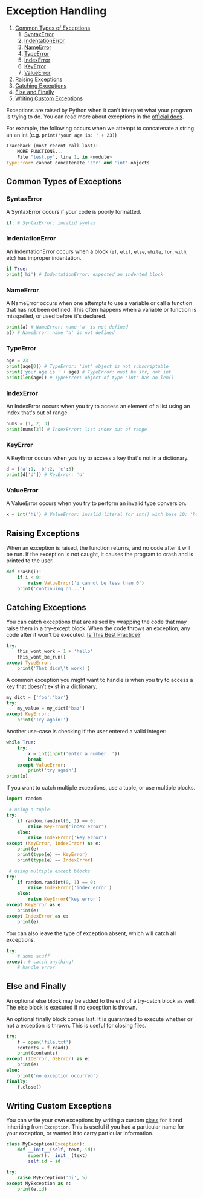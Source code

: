 # Exception Handling

1. [Common Types of Exceptions](#common-types-of-exceptions)
   1. [SyntaxError](#syntaxerror)
   2. [IndentationError](#indentationerror)
   3. [NameError](#nameerror)
   4. [TypeError](#typeerror)
   5. [IndexError](#indexerror)
   6. [KeyError](#keyerror)
   7. [ValueError](#valueerror)
2. [Raising Exceptions](#raising-exceptions)
3. [Catching Exceptions](#catching-exceptions)
4. [Else and Finally](#else-and-finally)
5. [Writing Custom Exceptions](#writing-custom-exceptions)

Exceptions are raised by Python when it can't interpret what your program is trying to do. You can read more about exceptions in the [official docs](https://docs.python.org/3.6/tutorial/errors.html).

For example, the following occurs when we attempt to concatenate a string an an int (e.g. `print('your age is: ' + 23)`)
```python
Traceback (most recent call last):
    MORE FUNCTIONS...
    File "test.py", line 1, in <module>
TypeError: cannot concatenate 'str' and 'int' objects
```

## Common Types of Exceptions


### SyntaxError

A SyntaxError occurs if your code is poorly formatted.

```python
if: # SyntaxError: invalid syntax
```

### IndentationError

An IndentationError occurs when a block (`if`, `elif`, `else`, `while`, `for`, `with`, etc) has improper indentation.

```python
if True:
print('hi') # IndentationError: expected an indented block
```

### NameError

A NameError occurs when one attempts to use a variable or call a function that has not been defined. This often happens when a variable or function is misspelled, or used before it's declared.

```python
print(a) # NameError: name 'a' is not defined
a() # NameError: name 'a' is not defined
```


### TypeError

```python
age = 23
print(age[0]) # TypeError: 'int' object is not subscriptable
print('your age is ' + age) # TypeError: must be str, not int
print(len(age)) # TypeError: object of type 'int' has no len()
```

### IndexError

An IndexError occurs when you try to access an element of a list using an index that's out of range.

```python
nums = [1, 2, 3]
print(nums[3]) # IndexError: list index out of range
```


### KeyError

A KeyError occurs when you try to access a key that's not in a dictionary.

```python
d = {'a':1, 'b':2, 'c':3}
print(d['d']) # KeyError: 'd'
```

### ValueError

A ValueError occurs when you try to perform an invalid type conversion.

```python
x = int('hi') # ValueError: invalid literal for int() with base 10: 'hi'
```

## Raising Exceptions

When an exception is raised, the function returns, and no code after it will be run. If the exception is not caught, it causes the program to crash and is printed to the user.

```python
def crash(i):
    if i < 0:
        raise ValueError('i cannot be less than 0')
    print('continuing on...')
```

## Catching Exceptions

You can catch exceptions that are raised by wrapping the code that may raise them in a try-except block. When the code throws an exception, any code after it won't be executed. [Is This Best Practice?](https://stackoverflow.com/questions/16138232/is-it-a-good-practice-to-use-try-except-else-in-python)

```python
try:
    this_wont_work = 1 + 'hello'
    this_wont_be_run()
except TypeError:
    print('That didn\'t work!')
```

A common exception you might want to handle is when you try to access a key that doesn’t exist in a dictionary.

```python
my_dict = {'foo':'bar'}
try:
    my_value = my_dict['baz']
except KeyError:
    print('Try again!')
```

Another use-case is checking if the user entered a valid integer:

```python
while True:
    try:
        x = int(input('enter a number: '))
        break
    except ValueError:
        print('try again')
print(x)
```

If you want to catch multiple exceptions, use a tuple, or use multiple blocks.

```python
import random

 # using a tuple
try:
    if random.randint(0, 1) == 0:
        raise KeyError('index error')
    else:
        raise IndexError('key error')
except (KeyError, IndexError) as e:
    print(e)
    print(type(e) == KeyError)
    print(type(e) == IndexError)

 # using multiple except blocks
try:
    if random.randint(0, 1) == 0:
        raise IndexError('index error')
    else:
        raise KeyError('key error')
except KeyError as e:
    print(e)
except IndexError as e:
    print(e)
```

You can also leave the type of exception absent, which will catch all exceptions.

```python
try:
    # some stuff
except: # catch anything!
    # handle error
```

## Else and Finally

An optional else block may be added to the end of a try-catch block as well. The else block is executed if no exception is thrown.

An optional finally block comes last. It is guaranteed to execute whether or not a exception is thrown. This is useful for closing files.

```python
try:
    f = open('file.txt')
    contents = f.read()
    print(contents)
except (IOError, OSError) as e:
    print(e)
else:
    print('no exception occurred')
finally:
    f.close()
```


## Writing Custom Exceptions

You can write your own exceptions by writing a custom [class](https://github.com/PdxCodeGuild/PythonFullStack2/blob/master/1%20Python/docs/15%20-%20Classes.md) for it and inheriting from `Exception`. This is useful if you had a particular name for your exception, or wanted it to carry particular information.


```python
class MyException(Exception):
    def __init__(self, text, id):
        super().__init__(text)
        self.id = id

try:
    raise MyException('hi', 5)
except MyException as e:
    print(e.id)
```
